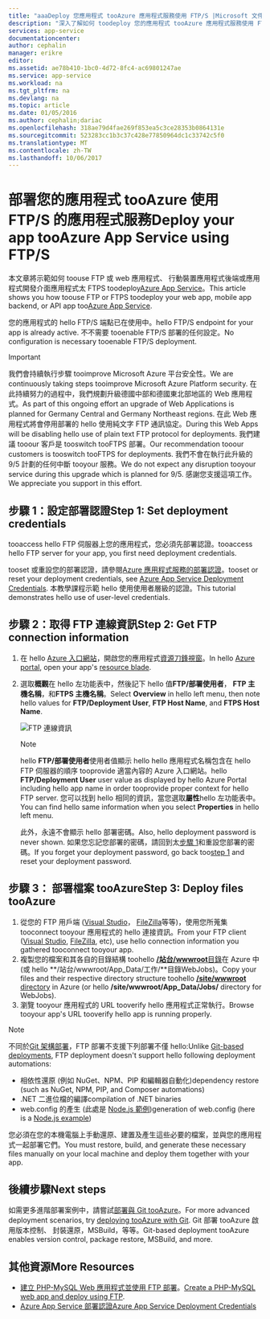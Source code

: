 ```yaml
---
title: "aaaDeploy 您應用程式 tooAzure 應用程式服務使用 FTP/S |Microsoft 文件"
description: "深入了解如何 toodeploy 您的應用程式 tooAzure 應用程式服務使用 FTP 或 FTPS。"
services: app-service
documentationcenter: 
author: cephalin
manager: erikre
editor: 
ms.assetid: ae78b410-1bc0-4d72-8fc4-ac69801247ae
ms.service: app-service
ms.workload: na
ms.tgt_pltfrm: na
ms.devlang: na
ms.topic: article
ms.date: 01/05/2016
ms.author: cephalin;dariac
ms.openlocfilehash: 318ae79d4fae269f853ea5c3ce28353b0864131e
ms.sourcegitcommit: 523283cc1b3c37c428e77850964dc1c33742c5f0
ms.translationtype: MT
ms.contentlocale: zh-TW
ms.lasthandoff: 10/06/2017
---
```

# <a name="deploy-your-app-tooazure-app-service-using-ftps"></a><span data-ttu-id="a0d80-103">部署您的應用程式 tooAzure 使用 FTP/S 的應用程式服務</span><span class="sxs-lookup"><span data-stu-id="a0d80-103">Deploy your app tooAzure App Service using FTP/S</span></span>

<span data-ttu-id="a0d80-104">本文章將示範如何 toouse FTP 或 web 應用程式、 行動裝置應用程式後端或應用程式開發介面應用程式太 FTPS toodeploy[Azure App Service](http://go.microsoft.com/fwlink/?LinkId=529714)。</span><span class="sxs-lookup"><span data-stu-id="a0d80-104">This article shows you how toouse FTP or FTPS toodeploy your web app, mobile app backend, or API app too[Azure App Service](http://go.microsoft.com/fwlink/?LinkId=529714).</span></span>

<span data-ttu-id="a0d80-105">您的應用程式的 hello FTP/S 端點已在使用中。</span><span class="sxs-lookup"><span data-stu-id="a0d80-105">hello FTP/S endpoint for your app is already active.</span></span> <span data-ttu-id="a0d80-106">不不需要 tooenable FTP/S 部署的任何設定。</span><span class="sxs-lookup"><span data-stu-id="a0d80-106">No configuration is necessary tooenable FTP/S deployment.</span></span>

> [!IMPORTANT]
> <span data-ttu-id="a0d80-107">我們會持續執行步驟 tooimprove Microsoft Azure 平台安全性。</span><span class="sxs-lookup"><span data-stu-id="a0d80-107">We are continuously taking steps tooimprove Microsoft Azure Platform security.</span></span> <span data-ttu-id="a0d80-108">在此持續努力的過程中，我們規劃升級德國中部和德國東北部地區的 Web 應用程式。</span><span class="sxs-lookup"><span data-stu-id="a0d80-108">As part of this ongoing effort an upgrade of Web Applications is planned for Germany Central and Germany Northeast regions.</span></span> <span data-ttu-id="a0d80-109">在此 Web 應用程式將會停用部署的 hello 使用純文字 FTP 通訊協定。</span><span class="sxs-lookup"><span data-stu-id="a0d80-109">During this Web Apps will be disabling hello use of plain text FTP protocol for deployments.</span></span> <span data-ttu-id="a0d80-110">我們建議 tooour 客戶是 tooswitch tooFTPS 部署。</span><span class="sxs-lookup"><span data-stu-id="a0d80-110">Our recommendation tooour customers is tooswitch tooFTPS for deployments.</span></span> <span data-ttu-id="a0d80-111">我們不會在執行此升級的 9/5 計劃的任何中斷 tooyour 服務。</span><span class="sxs-lookup"><span data-stu-id="a0d80-111">We do not expect any disruption tooyour service during this upgrade which is planned for 9/5.</span></span> <span data-ttu-id="a0d80-112">感謝您支援這項工作。</span><span class="sxs-lookup"><span data-stu-id="a0d80-112">We appreciate you support in this effort.</span></span>

<a name="step1"></a>
## <a name="step-1-set-deployment-credentials"></a><span data-ttu-id="a0d80-113">步驟 1：設定部署認證</span><span class="sxs-lookup"><span data-stu-id="a0d80-113">Step 1: Set deployment credentials</span></span>

<span data-ttu-id="a0d80-114">tooaccess hello FTP 伺服器上您的應用程式，您必須先部署認證。</span><span class="sxs-lookup"><span data-stu-id="a0d80-114">tooaccess hello FTP server for your app, you first need deployment credentials.</span></span> 

<span data-ttu-id="a0d80-115">tooset 或重設您的部署認證，請參閱[Azure 應用程式服務的部署認證](app-service-deployment-credentials.md)。</span><span class="sxs-lookup"><span data-stu-id="a0d80-115">tooset or reset your deployment credentials, see [Azure App Service Deployment Credentials](app-service-deployment-credentials.md).</span></span> <span data-ttu-id="a0d80-116">本教學課程示範 hello 使用使用者層級的認證。</span><span class="sxs-lookup"><span data-stu-id="a0d80-116">This tutorial demonstrates hello use of user-level credentials.</span></span>

## <a name="step-2-get-ftp-connection-information"></a><span data-ttu-id="a0d80-117">步驟 2：取得 FTP 連線資訊</span><span class="sxs-lookup"><span data-stu-id="a0d80-117">Step 2: Get FTP connection information</span></span>

1. <span data-ttu-id="a0d80-118">在 hello [Azure 入口網站](https://portal.azure.com)，開啟您的應用程式[資源刀鋒視窗](../azure-resource-manager/resource-group-portal.md#manage-resources)。</span><span class="sxs-lookup"><span data-stu-id="a0d80-118">In hello [Azure portal](https://portal.azure.com), open your app's [resource blade](../azure-resource-manager/resource-group-portal.md#manage-resources).</span></span>
2. <span data-ttu-id="a0d80-119">選取**概觀**在 hello 左功能表中，然後記下 hello 值**FTP/部署使用者**， **FTP 主機名稱**，和**FTPS 主機名稱**。</span><span class="sxs-lookup"><span data-stu-id="a0d80-119">Select **Overview** in hello left menu, then note hello values for **FTP/Deployment User**, **FTP Host Name**, and **FTPS Host Name**.</span></span> 

    ![FTP 連線資訊](./media/web-sites-deploy/FTP-Connection-Info.PNG)

    > [!NOTE]
    > <span data-ttu-id="a0d80-121">hello **FTP/部署使用者**使用者值顯示 hello hello 應用程式名稱包含在 hello FTP 伺服器的順序 tooprovide 適當內容的 Azure 入口網站。</span><span class="sxs-lookup"><span data-stu-id="a0d80-121">hello **FTP/Deployment User** user value as displayed by hello Azure Portal including hello app name in order tooprovide proper context for hello FTP server.</span></span>
    > <span data-ttu-id="a0d80-122">您可以找到 hello 相同的資訊，當您選取**屬性**hello 左功能表中。</span><span class="sxs-lookup"><span data-stu-id="a0d80-122">You can find hello same information when you select **Properties** in hello left menu.</span></span> 
    >
    > <span data-ttu-id="a0d80-123">此外，永遠不會顯示 hello 部署密碼。</span><span class="sxs-lookup"><span data-stu-id="a0d80-123">Also, hello deployment password is never shown.</span></span> <span data-ttu-id="a0d80-124">如果您忘記您部署的密碼，請回到太[步驟 1](#step1)和重設您部署的密碼。</span><span class="sxs-lookup"><span data-stu-id="a0d80-124">If you forget your deployment password, go back too[step 1](#step1) and reset your deployment password.</span></span>
    >
    >

## <a name="step-3-deploy-files-tooazure"></a><span data-ttu-id="a0d80-125">步驟 3： 部署檔案 tooAzure</span><span class="sxs-lookup"><span data-stu-id="a0d80-125">Step 3: Deploy files tooAzure</span></span>

1. <span data-ttu-id="a0d80-126">從您的 FTP 用戶端 ([Visual Studio](https://www.visualstudio.com/vs/community/)， [FileZilla](https://filezilla-project.org/download.php?type=client)等等)，使用您所蒐集 tooconnect tooyour 應用程式的 hello 連接資訊。</span><span class="sxs-lookup"><span data-stu-id="a0d80-126">From your FTP client ([Visual Studio](https://www.visualstudio.com/vs/community/), [FileZilla](https://filezilla-project.org/download.php?type=client), etc), use hello connection information you gathered tooconnect tooyour app.</span></span>
3. <span data-ttu-id="a0d80-127">複製您的檔案和其各自的目錄結構 toohello [ **/站台/wwwroot**目錄](https://github.com/projectkudu/kudu/wiki/File-structure-on-azure)在 Azure 中 (或 hello **/站台/wwwroot/App_Data/工作/**目錄WebJobs)。</span><span class="sxs-lookup"><span data-stu-id="a0d80-127">Copy your files and their respective directory structure toohello [**/site/wwwroot** directory](https://github.com/projectkudu/kudu/wiki/File-structure-on-azure) in Azure (or hello **/site/wwwroot/App_Data/Jobs/** directory for WebJobs).</span></span>
4. <span data-ttu-id="a0d80-128">瀏覽 tooyour 應用程式的 URL tooverify hello 應用程式正常執行。</span><span class="sxs-lookup"><span data-stu-id="a0d80-128">Browse tooyour app's URL tooverify hello app is running properly.</span></span> 

> [!NOTE] 
> <span data-ttu-id="a0d80-129">不同於[Git 架構部署](app-service-deploy-local-git.md)，FTP 部署不支援下列部署不僅 hello:</span><span class="sxs-lookup"><span data-stu-id="a0d80-129">Unlike [Git-based deployments](app-service-deploy-local-git.md), FTP deployment doesn't support hello following deployment automations:</span></span> 
>
> - <span data-ttu-id="a0d80-130">相依性還原 (例如 NuGet、NPM、PIP 和編輯器自動化)</span><span class="sxs-lookup"><span data-stu-id="a0d80-130">dependency restore (such as NuGet, NPM, PIP, and Composer automations)</span></span>
> - <span data-ttu-id="a0d80-131">.NET 二進位檔的編譯</span><span class="sxs-lookup"><span data-stu-id="a0d80-131">compilation of .NET binaries</span></span>
> - <span data-ttu-id="a0d80-132">web.config 的產生 (此處是 [Node.js 範例](https://github.com/projectkudu/kudu/wiki/Using-a-custom-web.config-for-Node-apps))</span><span class="sxs-lookup"><span data-stu-id="a0d80-132">generation of web.config (here is a [Node.js example](https://github.com/projectkudu/kudu/wiki/Using-a-custom-web.config-for-Node-apps))</span></span>
> 
> <span data-ttu-id="a0d80-133">您必須在您的本機電腦上手動還原、建置及產生這些必要的檔案，並與您的應用程式一起部署它們。</span><span class="sxs-lookup"><span data-stu-id="a0d80-133">You must restore, build, and generate these necessary files manually on your local machine and deploy them together with your app.</span></span>
>
>

## <a name="next-steps"></a><span data-ttu-id="a0d80-134">後續步驟</span><span class="sxs-lookup"><span data-stu-id="a0d80-134">Next steps</span></span>

<span data-ttu-id="a0d80-135">如需更多進階部署案例中，請嘗試[部署與 Git tooAzure](app-service-deploy-local-git.md)。</span><span class="sxs-lookup"><span data-stu-id="a0d80-135">For more advanced deployment scenarios, try [deploying tooAzure with Git](app-service-deploy-local-git.md).</span></span> <span data-ttu-id="a0d80-136">Git 部署 tooAzure 啟用版本控制、 封裝還原，MSBuild，等等。</span><span class="sxs-lookup"><span data-stu-id="a0d80-136">Git-based deployment tooAzure enables version control, package restore, MSBuild, and more.</span></span>

## <a name="more-resources"></a><span data-ttu-id="a0d80-137">其他資源</span><span class="sxs-lookup"><span data-stu-id="a0d80-137">More Resources</span></span>

* <span data-ttu-id="a0d80-138">[建立 PHP-MySQL Web 應用程式並使用 FTP 部署](web-sites-php-mysql-deploy-use-ftp.md)。</span><span class="sxs-lookup"><span data-stu-id="a0d80-138">[Create a PHP-MySQL web app and deploy using FTP](web-sites-php-mysql-deploy-use-ftp.md).</span></span>
* [<span data-ttu-id="a0d80-139">Azure App Service 部署認證</span><span class="sxs-lookup"><span data-stu-id="a0d80-139">Azure App Service Deployment Credentials</span></span>](app-service-deploy-ftp.md)
